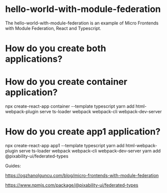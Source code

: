 # hello-world-with-module-federation
The hello-world-with-module-federation is an example of Micro Frontends with Module Federation, React and Typescript.

# How do you create both applications?

# How do you create container application?

npx create-react-app container --template typescript
yarn add html-webpack-plugin serve ts-loader webpack webpack-cli webpack-dev-server

# How do you create app1 application?

npx create-react-app app1 --template typescript
yarn add html-webpack-plugin serve ts-loader webpack webpack-cli webpack-dev-server
yarn add @pixability-ui/federated-types


Guides: 

https://ogzhanolguncu.com/blog/micro-frontends-with-module-federation

https://www.npmjs.com/package/@pixability-ui/federated-types

